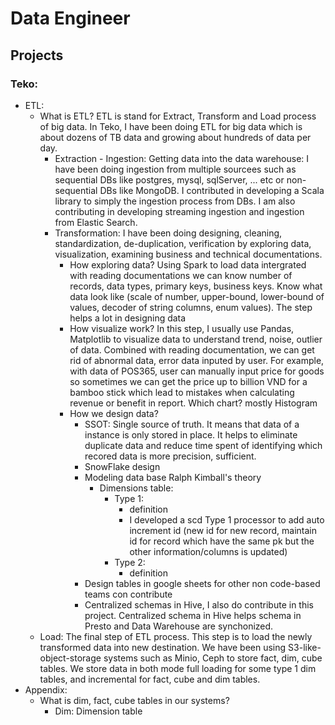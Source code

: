 # Data Engineer
## Projects
### Teko:
- ETL: 
  - What is ETL? ETL is stand for Extract, Transform and Load process of big data. In Teko, I have been doing ETL for big data which is about dozens of TB data and growing about hundreds of data per day.
    - Extraction - Ingestion: Getting data into the data warehouse: I have been doing ingestion from multiple sourcees such as sequential DBs like postgres, mysql, sqlServer, ... etc or non-sequential DBs like MongoDB. I contributed in developing a Scala library to simply the ingestion process from DBs. I am also contributing in developing streaming ingestion and ingestion from Elastic Search. 
    - Transformation: I have been doing designing, cleaning, standardization, de-duplication, verification by exploring data, visualization, examining business and technical documentations.
      - How exploring data? Using Spark to load data intergrated with reading documentations we can know number of records, data types, primary keys, business keys. Know what data look like (scale of number, upper-bound, lower-bound of values, decoder of string columns, enum values). The step helps a lot in designing data
      - How visualize work? In this step, I usually use Pandas, Matplotlib to visualize data to understand trend, noise, outlier of data. Combined with reading documentation, we can get rid of abnormal data, error data inputed by user. For example, with data of POS365, user can manually input price for goods so sometimes we can get the price up to billion VND for a bamboo stick which lead to mistakes when calculating revenue or benefit in report. Which chart? mostly Histogram
      - How we design data?
        - SSOT: Single source of truth. It means that data of a instance is only stored in place. It helps to eliminate duplicate data and reduce time spent of identifying which recored data is more precision, sufficient.
        - SnowFlake design
        - Modeling data base Ralph Kimball's theory
          - Dimensions table:
            - Type 1: 
              - definition
              - I developed a scd Type 1 processor to add auto increment id (new id for new record, maintain id for record which have the same pk but the other information/columns is updated)
            - Type 2:
              - definition
        - Design tables in google sheets for other non code-based teams con contribute
        - Centralized schemas in Hive, I also do contribute in this project. Centralized schema in Hive helps schema in Presto and Data Warehouse are synchonized.
  - Load: The final step of ETL process. This step is to load the newly transformed data into new destination. We have been using S3-like-object-storage systems such as Minio, Ceph to store fact, dim, cube tables. We store data in both mode full loading for some type 1 dim tables, and incremental for fact, cube and dim tables.
- Appendix:
  - What is dim, fact, cube tables in our systems?
    - Dim: Dimension table 

